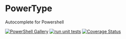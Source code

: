 # PowerType
Autocomplete for Powershell

[![PowerShell Gallery](https://img.shields.io/powershellgallery/v/powertype)](https://www.powershellgallery.com/packages/PowerType)
[![run unit tests](https://github.com/AnderssonPeter/PowerType/workflows/run%20unit%20tests/badge.svg)](https://github.com/AnderssonPeter/PowerType/actions?query=workflow%3A%22run+unit+tests%22)
[![Coverage Status](https://coveralls.io/repos/github/AnderssonPeter/PowerType/badge.svg)](https://coveralls.io/github/AnderssonPeter/PowerType)

